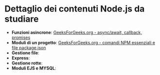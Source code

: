 # Dettaglio dei contenuti Node.js da studiare 

- **Funzioni asincrone**: [GeeksForGeeks.org - async/await, callback, promises](https://www.geeksforgeeks.org/callbacks-vs-promises-vs-async-await/)
- **Moduli di un progetto**: [GeeksForGeeks.org - comandi NPM essenziali e file package.json](https://www.geeksforgeeks.org/node-js-package-json/)
- **Gestione file**: 
- **Express**: 
- **Gestione rotte**:
- **Moduli EJS e MYSQL**:
